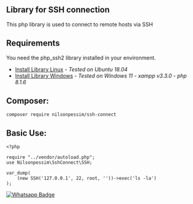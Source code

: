 ## Library for SSH connection
This php library is used to connect to remote hosts via SSH

## Requirements
You need the php_ssh2 library installed in your environment.

* [Install Library Linux](https://github.com/nilsonpessim/ssh-connect/wiki/Install-library-on-Linux-system) - *Tested on Ubuntu 18.04*
* [Install Library Windows](https://github.com/nilsonpessim/ssh-connect/wiki/Install-library-on-Windows-system) - *Tested on Windows 11 - xampp v3.3.0 - php 8.1.6*

## Composer:
```
composer require nilsonpessim/ssh-connect
```

## Basic Use:

```
<?php

require "../vendor/autoload.php";
use Nilsonpessim\SshConnect\SSH;

var_dump(
    (new SSH('127.0.0.1', 22, root, ''))->exec('ls -la')
);
```

[![Whatsapp Badge](https://img.shields.io/badge/-Whatsapp-4CA143?style=flat-square&labelColor=4CA143&logo=whatsapp&logoColor=white&link=https://api.whatsapp.com/send?phone=5537999351046)](https://api.whatsapp.com/send?phone=5537999351046)
